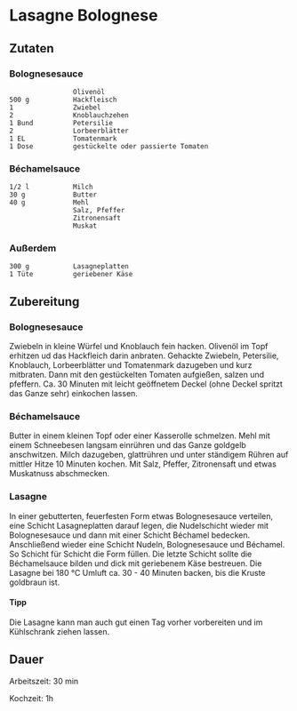 # Lasagne Bolognese

## Zutaten
### Bolognesesauce
                    Olivenöl
    500 g           Hackfleisch
    1               Zwiebel
    2               Knoblauchzehen
    1 Bund          Petersilie
    2               Lorbeerblätter
    1 EL            Tomatenmark
    1 Dose          gestückelte oder passierte Tomaten

### Béchamelsauce
    1/2 l           Milch
    30 g            Butter
    40 g            Mehl
                    Salz, Pfeffer
                    Zitronensaft
                    Muskat

### Außerdem
    300 g           Lasagneplatten
    1 Tüte          geriebener Käse

## Zubereitung
### Bolognesesauce
Zwiebeln in kleine Würfel und Knoblauch fein hacken. Olivenöl im Topf erhitzen ud das Hackfleich darin anbraten. Gehackte Zwiebeln, Petersilie, Knoblauch, Lorbeerblätter und Tomatenmark dazugeben und kurz mitbraten. Dann mit den gestückelten Tomaten aufgießen, salzen und pfeffern. Ca. 30 Minuten mit leicht geöffnetem Deckel (ohne Deckel spritzt das Ganze sehr) einkochen lassen.

### Béchamelsauce
Butter in einem kleinen Topf oder einer Kasserolle schmelzen. Mehl mit einem Schneebesen langsam einrühren und das Ganze goldgelb anschwitzen. Milch dazugeben, glattrühren und unter ständigem Rühren auf mittler Hitze 10 Minuten kochen. Mit Salz, Pfeffer, Zitronensaft und etwas Muskatnuss abschmecken.

### Lasagne 
In einer gebutterten, feuerfesten Form etwas Bolognesesauce verteilen, eine Schicht Lasagneplatten darauf legen, die Nudelschicht wieder mit Bolognesesauce und dann mit einer Schicht Béchamel bedecken. Anschließend wieder eine Schicht Nudeln, Bolognesesauce und Béchamel. So Schicht für Schicht die Form füllen. 
Die letzte Schicht sollte die Béchamelsauce bilden und dick mit geriebenem Käse bestreuen. Die Lasagne bei 180 °C Umluft ca. 30 - 40 Minuten backen, bis die Kruste goldbraun ist.

#### Tipp
Die Lasagne kann man auch gut einen Tag vorher vorbereiten und im Kühlschrank ziehen lassen.

## Dauer
Arbeitszeit: 30 min

Kochzeit: 1h

